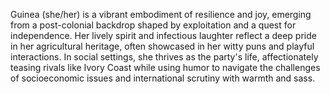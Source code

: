 Guinea (she/her) is a vibrant embodiment of resilience and joy, emerging from a post-colonial backdrop shaped by exploitation and a quest for independence. Her lively spirit and infectious laughter reflect a deep pride in her agricultural heritage, often showcased in her witty puns and playful interactions. In social settings, she thrives as the party's life, affectionately teasing rivals like Ivory Coast while using humor to navigate the challenges of socioeconomic issues and international scrutiny with warmth and sass.